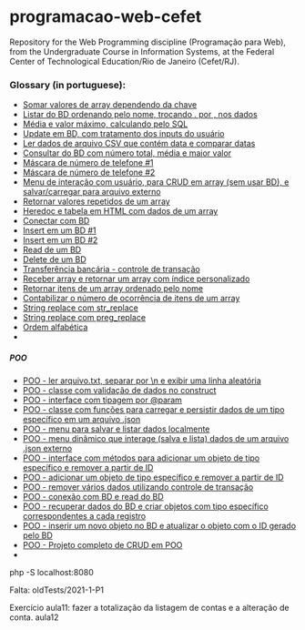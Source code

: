 # programacao-web-cefet

Repository for the Web Programming discipline (Programação para Web), from the Undergraduate Course in Information Systems, at the Federal Center of Technological Education/Rio de Janeiro (Cefet/RJ).

### Glossary (in portuguese):

- [Somar valores de array dependendo da chave](/oldTests/2023-2-P1/01/soma.php)
- [Listar do BD ordenando pelo nome, trocando . por , nos dados](/oldTests/2023-2-P1/02/listagem.php)
- [Média e valor máximo, calculando pelo SQL](/oldTests/2023-2-P1/02/listagem.php)
- [Update em BD, com tratamento dos inputs do usuário](/oldTests/2023-2-P1/02/atualizar.php)
- [Ler dados de arquivo CSV que contém data e comparar datas](/oldTests/2023-1-P1/01/01.php)
- [Consultar do BD com número total, média e maior valor](/oldTests/2023-1-P1/02/02.php)
- [Máscara de número de telefone #1](/oldTests/2023-1-P1/04/04.php)
- [Máscara de número de telefone #2](/aula4/phoneMask1.php)
- [Menu de interação com usuário, para CRUD em array (sem usar BD), e salvar/carregar para arquivo externo](/aula3/menu.php)
- [Retornar valores repetidos de um array](/aula4/stringRepeated.php)
- [Heredoc e tabela em HTML com dados de um array](/aula4/heredoc.php)
- [Conectar com BD](/aula7/conexao.php)
- [Insert em um BD #1](/aula6/inserir1.php)
- [Insert em um BD #2](/aula6/inserir2.php)
- [Read de um BD](/aula7/contas.php)
- [Delete de um BD](/aula6/remover.php)
- [Transferência bancária - controle de transação](/aula7/transf.php)
- [Receber array e retornar um array com índice personalizado](/extra/stringsAndArrays/04.php#L22)
- [Retornar itens de um array ordenado pelo nome](/extra/stringsAndArrays/04.php#L60)
- [Contabilizar o número de ocorrência de itens de um array](/extra/stringsAndArrays/05.php)
- [String replace com str_replace](/extra/stringsAndArrays/08.php)
- [String replace com preg_replace](/extra/stringsAndArrays/07.php)
- [Ordem alfabética](/extra/stringsAndArrays/04.php#L60)
- 

##### POO

- [POO - ler arquivo.txt, separar por \n e exibir uma linha aleatória](/oldTests/2023-2-P1/03/LeitorFraseDoDiaEmArquivo.php)
- [POO - classe com validação de dados no construct](/aula5/Produto.php)
- [POO - interface com tipagem por @param](/aula5/InterfaceProduto.php)
- [POO - classe com funções para carregar e persistir dados de um tipo específico em um arquivo .json](/aula5/RepoProdutoEmJson.php)
- [POO - menu para salvar e listar dados localmente](/aula5/TelaProduto.php)
- [POO - menu dinâmico que interage (salva e lista) dados de um arquivo .json externo](/aula5/Aplicacao.php)
- [POO - interface com métodos para adicionar um objeto de tipo específico e remover a partir de ID](/oldTests/2023-1-P1/03/repositorio-lutador.php)
- [POO - adicionar um objeto de tipo específico e remover a partir de ID](/oldTests/2023-1-P1/03/repositorio-lutador-em-bdr.php)
- [POO - remover vários dados utilizando controle de transação](/oldTests/2023-1-P1/03/remover.php)
- [POO - conexão com BD e read do BD](/aula7/poo/teste.php)
- [POO - recuperar dados do BD e criar objetos com tipo específico correspondentes a cada registro](/aula7/poo/ContaBancaria.php)
- [POO - inserir um novo objeto no BD e atualizar o objeto com o ID gerado pelo BD](/aula7/poo/ContaBancaria.php)
- [POO - Projeto completo de CRUD em POO](/aula8/)
- 


php -S localhost:8080



Falta:
oldTests/2021-1-P1

Exercício aula11: fazer a totalização da listagem de contas e a alteração de conta.
aula12